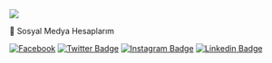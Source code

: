 <img src="http://www.mzffr.com/mzffr_logo.png" width="auto">

:pushpin: Sosyal Medya Hesaplarım


[![Facebook ](https://img.shields.io/badge/-Facebook-3b5998?style=quare&labelColor=3b5998&logo=Facebook&logoColor=white&link=link)](https://www.facebook.com/mzffrcom) 
[![Twitter Badge](https://img.shields.io/badge/-Twitter-1DA1F2?style=flat-quare&labelColor=1DA1F2&logo=Twitter&logoColor=white&link=link)](https://www.twitter.com/mzffrcom) 
[![Instagram Badge](https://img.shields.io/badge/-Instagram-F56040?style=flat-quare&labelColor=F56040&logo=Instagram&logoColor=white&link=link)](https://www.instagram.com/mzffr67) 
[![Linkedin Badge](https://img.shields.io/badge/-Linkedin-2867B2?style=flat-quare&labelColor=2867B2&logo=Linkedin&logoColor=white&link=link)](https://www.linkedin.com/in/mzffrcom)

<!--
**mzffr67/mzffr67** is a ✨ _special_ ✨ repository because its `README.md` (this file) appears on your GitHub profile.

Here are some ideas to get you started:

- 🔭 I’m currently working on ...
- 🌱 I’m currently learning ...
- 👯 I’m looking to collaborate on ...
- 🤔 I’m looking for help with ...
- 💬 Ask me about ...
- 📫 How to reach me: ...
- 😄 Pronouns: ...
- ⚡ Fun fact: ...
-->
